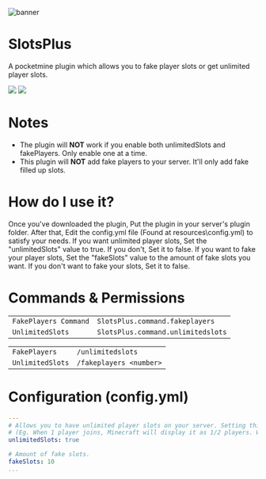 ![banner](https://user-images.githubusercontent.com/78657082/116781505-232d6480-aa38-11eb-8b7c-85fd842dea27.jpg)

# SlotsPlus 

A pocketmine plugin which allows you to fake player slots or get unlimited player slots.

<a href="https://poggit.pmmp.io/p/SlotsPlus"><img src="https://poggit.pmmp.io/shield.state/SlotsPlus"></a>
<a href="https://github.com/Skylelo/SlotsPlus/releases"><img src="https://user-images.githubusercontent.com/78657082/115741287-74589c80-a344-11eb-83bc-98c11b464855.png"></a>

# Notes

- The plugin will **NOT** work if you enable both unlimitedSlots and fakePlayers. Only enable one at a time.
- This plugin will **NOT** add fake players to your server. It'll only add fake filled up slots.

# How do I use it?

Once you've downloaded the plugin, Put the plugin in your server's plugin folder. After that, Edit the config.yml file (Found at resources\config.yml) to 
satisfy your needs. If you want unlimited player slots, Set the "unlimitedSlots" value to true. If you don't, Set it to false. If you want to fake your 
player slots, Set the "fakeSlots" value to the amount of fake slots you want. If you don't want to fake your slots, Set it to false. 

# Commands & Permissions

| | |
| --- | --- |
| `FakePlayers Command` | `SlotsPlus.command.fakeplayers` |  
| `UnlimitedSlots` | `SlotsPlus.command.unlimitedslots` |  

| | |     
| --- | --- |
| `FakePlayers` | `/unlimitedslots` |
| `UnlimitedSlots` | `/fakeplayers <number>` |

# Configuration (config.yml)
```yaml
---
# Allows you to have unlimited player slots on your server. Setting this to true will scale player slots when a player joins. 
# (Eg. When 1 player joins, Minecraft will display it as 1/2 players. When another player joins, It will display it as 2/3 and so and so on.)
unlimitedSlots: true

# Amount of fake slots.
fakeSlots: 10
...
```
